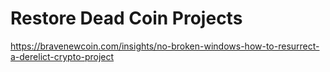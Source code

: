 # Restore Dead Coin Projects

https://bravenewcoin.com/insights/no-broken-windows-how-to-resurrect-a-derelict-crypto-project
